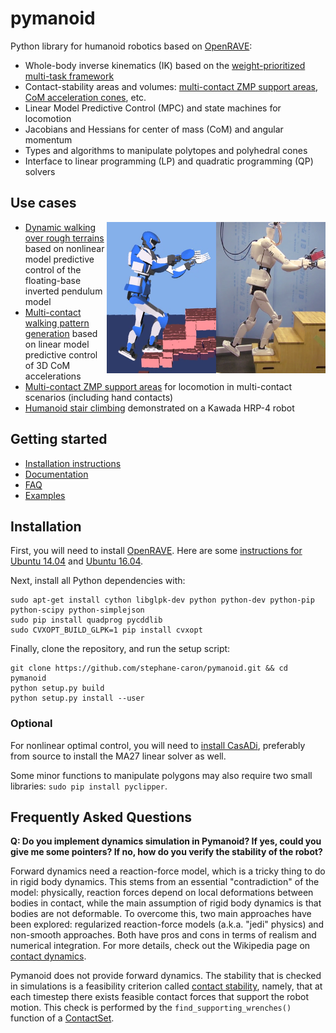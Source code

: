 # pymanoid

Python library for humanoid robotics based on
[OpenRAVE](https://github.com/rdiankov/openrave):

- Whole-body inverse kinematics (IK) based on the [weight-prioritized
  multi-task framework](https://scaron.info/teaching/inverse-kinematics.html)
- Contact-stability areas and volumes: [multi-contact ZMP
  support areas](https://scaron.info/research/tro-2016.html), [CoM acceleration
  cones](https://scaron.info/research/humanoids-2016.html), etc.
- Linear Model Predictive Control (MPC) and state machines for locomotion
- Jacobians and Hessians for center of mass (CoM) and angular momentum
- Types and algorithms to manipulate polytopes and polyhedral cones
- Interface to linear programming (LP) and quadratic programming (QP) solvers

## Use cases

<img src="doc/source/images/logo.png" width="350" align="right" />

- [Dynamic walking over rough terrains](https://github.com/stephane-caron/dynamic-walking)
  based on nonlinear model predictive control of the floating-base inverted
  pendulum model
- [Multi-contact walking pattern generation](https://github.com/stephane-caron/3d-walking-lmpc)
  based on linear model predictive control of 3D CoM accelerations
- [Multi-contact ZMP support areas](https://github.com/stephane-caron/multi-contact-zmp)
  for locomotion in multi-contact scenarios (including hand contacts)
- [Humanoid stair climbing](https://github.com/stephane-caron/stair-climbing)
  demonstrated on a Kawada HRP-4 robot

## Getting started

- [Installation instructions](#installation)
- [Documentation](https://scaron.info/doc/pymanoid/)
- [FAQ](#frequently-asked-questions)
- [Examples](/examples)

## Installation

First, you will need to install
[OpenRAVE](https://github.com/rdiankov/openrave). Here are some [instructions
for Ubuntu
14.04](https://scaron.info/teaching/installing-openrave-on-ubuntu-14.04.html)
and [Ubuntu
16.04](https://scaron.info/teaching/installing-openrave-on-ubuntu-16.04.html).

Next, install all Python dependencies with:
```
sudo apt-get install cython libglpk-dev python python-dev python-pip python-scipy python-simplejson
sudo pip install quadprog pycddlib
sudo CVXOPT_BUILD_GLPK=1 pip install cvxopt
```
Finally, clone the repository, and run the setup script:
```
git clone https://github.com/stephane-caron/pymanoid.git && cd pymanoid
python setup.py build
python setup.py install --user
```

### Optional

For nonlinear optimal control, you will need to [install
CasADi](https://github.com/casadi/casadi/wiki/InstallationLinux), preferably
from source to install the MA27 linear solver as well.

Some minor functions to manipulate polygons may also require two small
libraries: ``sudo pip install pyclipper``.

## Frequently Asked Questions

**Q: Do you implement dynamics simulation in Pymanoid? If yes, could you give
me some pointers? If no, how do you verify the stability of the robot?**

Forward dynamics need a reaction-force model, which is a tricky thing to do in
rigid body dynamics. This stems from an essential "contradiction" of the model:
physically, reaction forces depend on local deformations between bodies in
contact, while the main assumption of rigid body dynamics is that bodies are
not deformable. To overcome this, two main approaches have been explored:
regularized reaction-force models (a.k.a. "jedi" physics) and non-smooth
approaches. Both have pros and cons in terms of realism and numerical
integration. For more details, check out the Wikipedia page on [contact
dynamics](https://en.wikipedia.org/wiki/Contact_dynamics).

Pymanoid does not provide forward dynamics. The stability that is checked in
simulations is a feasibility criterion called [contact
stability](https://scaron.info/teaching/contact-stability.html), namely, that
at each timestep there exists feasible contact forces that support the robot
motion. This check is performed by the ``find_supporting_wrenches()``
function of a [ContactSet](/pymanoid/contact.py).
